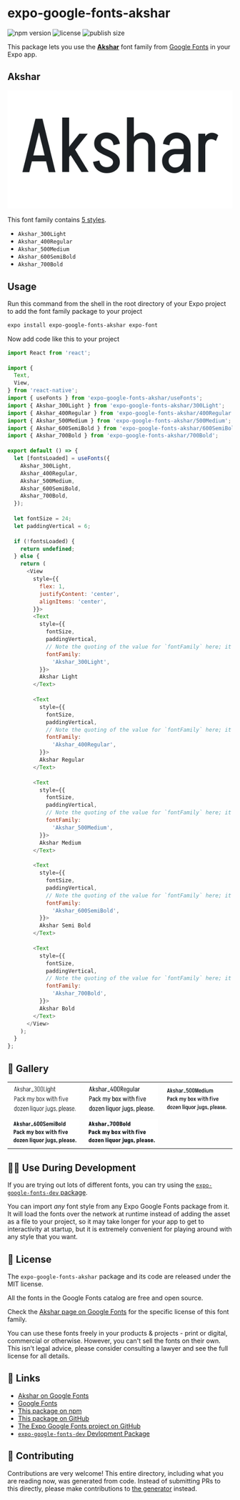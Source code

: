 # expo-google-fonts-akshar

![npm version](https://flat.badgen.net/npm/v/expo-google-fonts-akshar)
![license](https://flat.badgen.net/github/license/expo/google-fonts)
![publish size](https://flat.badgen.net/packagephobia/install/expo-google-fonts-akshar)

This package lets you use the [**Akshar**](https://fonts.google.com/specimen/Akshar) font family from [Google Fonts](https://fonts.google.com/) in your Expo app.

## Akshar

![Akshar](./font-family.png)

This font family contains [5 styles](#-gallery).

- `Akshar_300Light`
- `Akshar_400Regular`
- `Akshar_500Medium`
- `Akshar_600SemiBold`
- `Akshar_700Bold`

## Usage

Run this command from the shell in the root directory of your Expo project to add the font family package to your project
```sh
expo install expo-google-fonts-akshar expo-font
```

Now add code like this to your project
```js
import React from 'react';

import {
  Text,
  View,
} from 'react-native';
import { useFonts } from 'expo-google-fonts-akshar/useFonts';
import { Akshar_300Light } from 'expo-google-fonts-akshar/300Light';
import { Akshar_400Regular } from 'expo-google-fonts-akshar/400Regular';
import { Akshar_500Medium } from 'expo-google-fonts-akshar/500Medium';
import { Akshar_600SemiBold } from 'expo-google-fonts-akshar/600SemiBold';
import { Akshar_700Bold } from 'expo-google-fonts-akshar/700Bold';

export default () => {
  let [fontsLoaded] = useFonts({
    Akshar_300Light,
    Akshar_400Regular,
    Akshar_500Medium,
    Akshar_600SemiBold,
    Akshar_700Bold,
  });

  let fontSize = 24;
  let paddingVertical = 6;

  if (!fontsLoaded) {
    return undefined;
  } else {
    return (
      <View
        style={{
          flex: 1,
          justifyContent: 'center',
          alignItems: 'center',
        }}>
        <Text
          style={{
            fontSize,
            paddingVertical,
            // Note the quoting of the value for `fontFamily` here; it expects a string!
            fontFamily:
              'Akshar_300Light',
          }}>
          Akshar Light
        </Text>

        <Text
          style={{
            fontSize,
            paddingVertical,
            // Note the quoting of the value for `fontFamily` here; it expects a string!
            fontFamily:
              'Akshar_400Regular',
          }}>
          Akshar Regular
        </Text>

        <Text
          style={{
            fontSize,
            paddingVertical,
            // Note the quoting of the value for `fontFamily` here; it expects a string!
            fontFamily:
              'Akshar_500Medium',
          }}>
          Akshar Medium
        </Text>

        <Text
          style={{
            fontSize,
            paddingVertical,
            // Note the quoting of the value for `fontFamily` here; it expects a string!
            fontFamily:
              'Akshar_600SemiBold',
          }}>
          Akshar Semi Bold
        </Text>

        <Text
          style={{
            fontSize,
            paddingVertical,
            // Note the quoting of the value for `fontFamily` here; it expects a string!
            fontFamily:
              'Akshar_700Bold',
          }}>
          Akshar Bold
        </Text>
      </View>
    );
  }
};

```

## 🔡 Gallery


||||
|-|-|-|
|![Akshar_300Light](.//300Light/Akshar_300Light.ttf.png)|![Akshar_400Regular](.//400Regular/Akshar_400Regular.ttf.png)|![Akshar_500Medium](.//500Medium/Akshar_500Medium.ttf.png)||
|![Akshar_600SemiBold](.//600SemiBold/Akshar_600SemiBold.ttf.png)|![Akshar_700Bold](.//700Bold/Akshar_700Bold.ttf.png)|||


## 👩‍💻 Use During Development

If you are trying out lots of different fonts, you can try using the [`expo-google-fonts-dev` package](https://github.com/freeboub/google-fonts/tree/master/font-packages/dev#readme).

You can import *any* font style from any Expo Google Fonts package from it. It will load the fonts
over the network at runtime instead of adding the asset as a file to your project, so it may take longer
for your app to get to interactivity at startup, but it is extremely convenient
for playing around with any style that you want.

## 📖 License

The `expo-google-fonts-akshar` package and its code are released under the MIT license.

All the fonts in the Google Fonts catalog are free and open source.

Check the [Akshar page on Google Fonts](https://fonts.google.com/specimen/Akshar) for the specific license of this font family.

You can use these fonts freely in your products & projects - print or digital, commercial or otherwise. However, you can't sell the fonts on their own. This isn't legal advice, please consider consulting a lawyer and see the full license for all details.

## 🔗 Links

- [Akshar on Google Fonts](https://fonts.google.com/specimen/Akshar)
- [Google Fonts](https://fonts.google.com/)
- [This package on npm](https://www.npmjs.com/package/expo-google-fonts-akshar)
- [This package on GitHub](https://github.com/freeboub/google-fonts/tree/master/font-packages/akshar)
- [The Expo Google Fonts project on GitHub](https://github.com/freeboub/google-fonts)
- [`expo-google-fonts-dev` Devlopment Package](https://github.com/freeboub/google-fonts/tree/master/font-packages/dev)

## 🤝 Contributing

Contributions are very welcome! This entire directory, including what you are reading now, was generated from code. Instead of submitting PRs to this directly, please make contributions to [the generator](https://github.com/freeboub/google-fonts/tree/master/packages/generator) instead.
